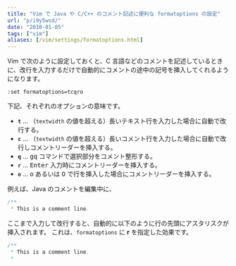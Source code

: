 ```yaml
---
title: "Vim で Java や C/C++ のコメント記述に便利な formatoptions の設定"
url: "p/i9y5wsd/"
date: "2010-01-05"
tags: ["vim"]
aliases: [/vim/settings/formatoptions.html]
---
```


Vim で次のように設定しておくと、C 言語などのコメントを記述しているときに、改行を入力するだけで自動的にコメントの途中の記号を挿入してくれるようになります。

```
:set formatoptions=tcqro
```

下記、それぞれのオプションの意味です。

- **`t`** ... （`textwidth` の値を超える）長いテキスト行を入力した場合に自動で改行する。
- **`c`** ... （`textwidth` の値を超える）長いコメント行を入力した場合に自動で改行しコメントリーダーを挿入する。
- **`q`** ... <kbd>gq</kbd> コマンドで選択部分をコメント整形する。
- **`r`** ... <kbd>Enter</kbd> 入力時にコメントリーダーを挿入する。
- **`o`** ... <kbd>o</kbd> あるいは <kbd>O</kbd> で行を挿入した場合にコメントリーダーを挿入する。


例えば、Java のコメントを編集中に、

```java
/**
 * This is a comment line.
```

ここまで入力して改行すると、自動的に以下のように行の先頭にアスタリスクが挿入されます。
これは、`formatoptions` に **r** を指定した効果です。

```java
/**
 * This is a comment line.
 *
```

